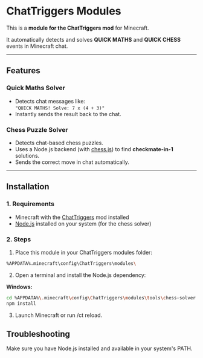 # ChatTriggers Modules

This is a **module for the ChatTriggers mod** for Minecraft.

It automatically detects and solves **QUICK MATHS** and **QUICK CHESS** events in Minecraft chat.

---

## Features

### Quick Maths Solver
- Detects chat messages like:  
  `"QUICK MATHS! Solve: 7 x (4 + 3)"`
- Instantly sends the result back to the chat.

### Chess Puzzle Solver
- Detects chat-based chess puzzles.
- Uses a Node.js backend (with [chess.js](https://github.com/jhlywa/chess.js)) to find **checkmate-in-1** solutions.
- Sends the correct move in chat automatically.

---

## Installation

### 1. Requirements

- Minecraft with the [ChatTriggers](https://chattriggers.com/) mod installed
- [Node.js](https://nodejs.org/) installed on your system (for the chess solver)

### 2. Steps

1. Place this module in your ChatTriggers modules folder:
```bash
%APPDATA%.minecraft\config\ChatTriggers\modules\
```

2. Open a terminal and install the Node.js dependency:

**Windows:**
```bash
cd %APPDATA%\.minecraft\config\ChatTriggers\modules\tools\chess-solver
npm install
```

3. Launch Minecraft or run /ct reload.

## Troubleshooting
Make sure you have Node.js installed and available in your system's PATH.
